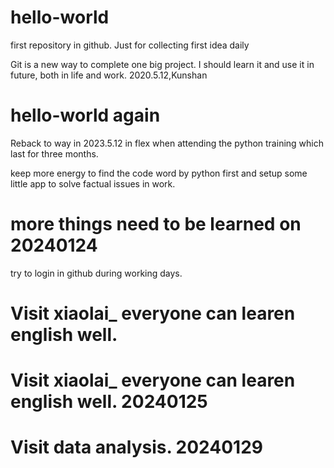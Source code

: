 # hello-world
first repository in github.  Just for collecting first idea daily 

Git is a new way to complete one big project.  I should learn it and use it in future, both in life and work.  2020.5.12,Kunshan


# hello-world again
Reback to way in 2023.5.12 in flex when attending the python training which last for three months.

keep more energy to find the code word by python first and setup some little app to solve factual issues in work.


# more things need to be learned  on 20240124

try to login in github during working days.

# Visit xiaolai_ everyone can learen english well.

# Visit xiaolai_ everyone can learen english well. 20240125 

# Visit data analysis. 20240129
